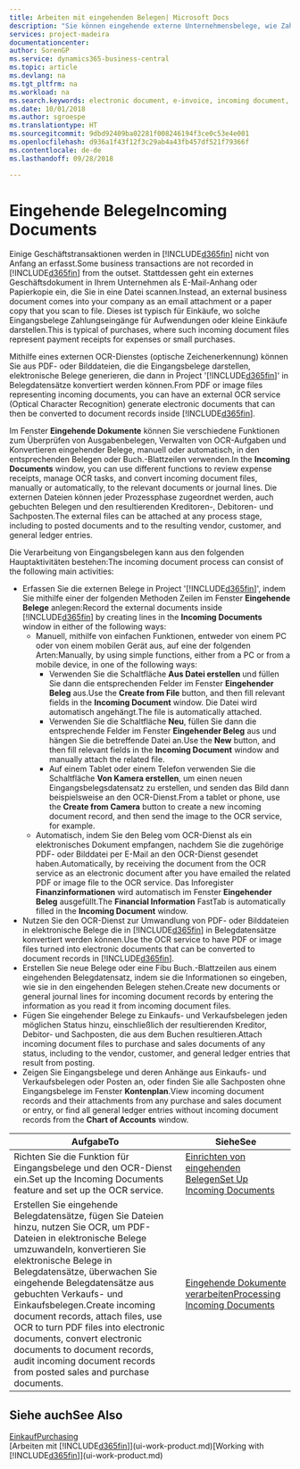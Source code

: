 ```yaml
---
title: Arbeiten mit eingehenden Belegen| Microsoft Docs
description: "Sie können eingehende externe Unternehmensbelege, wie Zahlungseingänge oder PDF-Dateien verwalten, OCR-Aufgaben verwalten und Dateien in elektronische Belege und Datensätze umwandeln."
services: project-madeira
documentationcenter: 
author: SorenGP
ms.service: dynamics365-business-central
ms.topic: article
ms.devlang: na
ms.tgt_pltfrm: na
ms.workload: na
ms.search.keywords: electronic document, e-invoice, incoming document, OCR, ecommerce, document exchange, import invoice
ms.date: 10/01/2018
ms.author: sgroespe
ms.translationtype: HT
ms.sourcegitcommit: 9dbd92409ba02281f008246194f3ce0c53e4e001
ms.openlocfilehash: d936a1f43f12f3c29ab4a43fb457df521f79366f
ms.contentlocale: de-de
ms.lasthandoff: 09/28/2018

---
```

# <a name="incoming-documents"></a><span data-ttu-id="be3ae-103">Eingehende Belege</span><span class="sxs-lookup"><span data-stu-id="be3ae-103">Incoming Documents</span></span>
<span data-ttu-id="be3ae-104">Einige Geschäftstransaktionen werden in [!INCLUDE[d365fin](includes/d365fin_md.md)] nicht von Anfang an erfasst.</span><span class="sxs-lookup"><span data-stu-id="be3ae-104">Some business transactions are not recorded in [!INCLUDE[d365fin](includes/d365fin_md.md)] from the outset.</span></span> <span data-ttu-id="be3ae-105">Stattdessen geht ein externes Geschäftsdokument in Ihrem Unternehmen als E-Mail-Anhang oder Papierkopie ein, die Sie in eine Datei scannen.</span><span class="sxs-lookup"><span data-stu-id="be3ae-105">Instead, an external business document comes into your company as an email attachment or a paper copy that you scan to file.</span></span> <span data-ttu-id="be3ae-106">Dieses ist typisch für Einkäufe, wo solche Eingangsbelege Zahlungseingänge für Aufwendungen oder kleine Einkäufe darstellen.</span><span class="sxs-lookup"><span data-stu-id="be3ae-106">This is typical of purchases, where such incoming document files represent payment receipts for expenses or small purchases.</span></span>

<span data-ttu-id="be3ae-107">Mithilfe eines externen OCR-Dienstes (optische Zeichenerkennung) können Sie aus PDF- oder Bilddateien, die die Eingangsbelege darstellen, elektronische Belege generieren, die dann in Project '[!INCLUDE[d365fin](includes/d365fin_md.md)]' in Belegdatensätze konvertiert werden können.</span><span class="sxs-lookup"><span data-stu-id="be3ae-107">From PDF or image files representing incoming documents, you can have an external OCR service (Optical Character Recognition) generate electronic documents that can then be converted to document records inside [!INCLUDE[d365fin](includes/d365fin_md.md)].</span></span>

<span data-ttu-id="be3ae-108">Im Fenster **Eingehende Dokumente** können Sie verschiedene Funktionen zum Überprüfen von Ausgabenbelegen, Verwalten von OCR-Aufgaben und Konvertieren eingehender Belege, manuell oder automatisch, in den entsprechenden Belegen oder Buch.-Blattzeilen verwenden.</span><span class="sxs-lookup"><span data-stu-id="be3ae-108">In the **Incoming Documents** window, you can use different functions to review expense receipts, manage OCR tasks, and convert incoming document files, manually or automatically, to the relevant documents or journal lines.</span></span> <span data-ttu-id="be3ae-109">Die externen Dateien können jeder Prozessphase zugeordnet werden, auch gebuchten Belegen und den resultierenden Kreditoren-, Debitoren- und Sachposten.</span><span class="sxs-lookup"><span data-stu-id="be3ae-109">The external files can be attached at any process stage, including to posted documents and to the resulting vendor, customer, and general ledger entries.</span></span>

<span data-ttu-id="be3ae-110">Die Verarbeitung von Eingangsbelegen kann aus den folgenden Hauptaktivitäten bestehen:</span><span class="sxs-lookup"><span data-stu-id="be3ae-110">The incoming document process can consist of the following main activities:</span></span>

* <span data-ttu-id="be3ae-111">Erfassen Sie die externen Belege in Project '[!INCLUDE[d365fin](includes/d365fin_md.md)]', indem Sie mithilfe einer der folgenden Methoden Zeilen im Fenster **Eingehende Belege** anlegen:</span><span class="sxs-lookup"><span data-stu-id="be3ae-111">Record the external documents inside [!INCLUDE[d365fin](includes/d365fin_md.md)] by creating lines in the **Incoming Documents** window in either of the following ways:</span></span>
  * <span data-ttu-id="be3ae-112">Manuell, mithilfe von einfachen Funktionen, entweder von einem PC oder von einem mobilen Gerät aus, auf eine der folgenden Arten:</span><span class="sxs-lookup"><span data-stu-id="be3ae-112">Manually, by using simple functions, either from a PC or from a mobile device, in one of the following ways:</span></span>
    * <span data-ttu-id="be3ae-113">Verwenden Sie die Schaltfläche **Aus Datei erstellen** und füllen Sie dann die entsprechenden Felder im Fenster **Eingehender Beleg** aus.</span><span class="sxs-lookup"><span data-stu-id="be3ae-113">Use the **Create from File** button, and then fill relevant fields in the **Incoming Document** window.</span></span> <span data-ttu-id="be3ae-114">Die Datei wird automatisch angehängt.</span><span class="sxs-lookup"><span data-stu-id="be3ae-114">The file is automatically attached.</span></span>  
    * <span data-ttu-id="be3ae-115">Verwenden Sie die Schaltfläche **Neu**, füllen Sie dann die entsprechende Felder im Fenster **Eingehender Beleg** aus und hängen Sie die betreffende Datei an.</span><span class="sxs-lookup"><span data-stu-id="be3ae-115">Use the **New** button, and then fill relevant fields in the **Incoming Document** window and manually attach the related file.</span></span>
    * <span data-ttu-id="be3ae-116">Auf einem Tablet oder einem Telefon verwenden Sie die Schaltfläche **Von Kamera erstellen**, um einen neuen Eingangsbelegsdatensatz zu erstellen, und senden das Bild dann beispielsweise an den OCR-Dienst.</span><span class="sxs-lookup"><span data-stu-id="be3ae-116">From a tablet or phone, use the **Create from Camera** button to create a new incoming document record, and then send the image to the OCR service, for example.</span></span>
  * <span data-ttu-id="be3ae-117">Automatisch, indem Sie den Beleg vom OCR-Dienst als ein elektronisches Dokument empfangen, nachdem Sie die zugehörige PDF- oder Bilddatei per E-Mail an den OCR-Dienst gesendet haben.</span><span class="sxs-lookup"><span data-stu-id="be3ae-117">Automatically, by receiving the document from the OCR service as an electronic document after you have emailed the related PDF or image file to the OCR service.</span></span> <span data-ttu-id="be3ae-118">Das Inforegister **Finanzinformationen** wird automatisch im Fenster **Eingehender Beleg** ausgefüllt.</span><span class="sxs-lookup"><span data-stu-id="be3ae-118">The **Financial Information** FastTab is automatically filled in the **Incoming Document** window.</span></span>
* <span data-ttu-id="be3ae-119">Nutzen Sie den OCR-Dienst zur Umwandlung von PDF- oder Bilddateien in elektronische Belege die in [!INCLUDE[d365fin](includes/d365fin_md.md)] in Belegdatensätze konvertiert werden können.</span><span class="sxs-lookup"><span data-stu-id="be3ae-119">Use the OCR service to have PDF or image files turned into electronic documents that can be converted to document records in [!INCLUDE[d365fin](includes/d365fin_md.md)].</span></span>
* <span data-ttu-id="be3ae-120">Erstellen Sie neue Belege oder eine Fibu Buch.-Blattzeilen aus einem eingehenden Belegdatensatz, indem sie die Informationen so eingeben, wie sie in den eingehenden Belegen stehen.</span><span class="sxs-lookup"><span data-stu-id="be3ae-120">Create new documents or general journal lines for incoming document records by entering the information as you read it from incoming document files.</span></span>
* <span data-ttu-id="be3ae-121">Fügen Sie eingehender Belege zu Einkaufs- und Verkaufsbelegen jeden möglichen Status hinzu, einschließlich der resultierenden Kreditor, Debitor- und Sachposten, die aus dem Buchen resultieren.</span><span class="sxs-lookup"><span data-stu-id="be3ae-121">Attach incoming document files to purchase and sales documents of any status, including to the vendor, customer, and general ledger entries that result from posting.</span></span>
* <span data-ttu-id="be3ae-122">Zeigen Sie Eingangsbelege und deren Anhänge aus Einkaufs- und Verkaufsbelegen oder Posten an, oder finden Sie alle Sachposten ohne Eingangsbelege im Fenster **Kontenplan**.</span><span class="sxs-lookup"><span data-stu-id="be3ae-122">View incoming document records and their attachments from any purchase and sales document or entry, or find all general ledger entries without incoming document records from the **Chart of Accounts** window.</span></span>

| <span data-ttu-id="be3ae-123">Aufgabe</span><span class="sxs-lookup"><span data-stu-id="be3ae-123">To</span></span> | <span data-ttu-id="be3ae-124">Siehe</span><span class="sxs-lookup"><span data-stu-id="be3ae-124">See</span></span> |
| --- | --- |
| <span data-ttu-id="be3ae-125">Richten Sie die Funktion für Eingangsbelege und den OCR-Dienst ein.</span><span class="sxs-lookup"><span data-stu-id="be3ae-125">Set up the Incoming Documents feature and set up the OCR service.</span></span> |[<span data-ttu-id="be3ae-126">Einrichten von eingehenden Belegen</span><span class="sxs-lookup"><span data-stu-id="be3ae-126">Set Up Incoming Documents</span></span>](across-how-setup-income-documents.md) |
| <span data-ttu-id="be3ae-127">Erstellen Sie eingehende Belegdatensätze, fügen Sie Dateien hinzu, nutzen Sie OCR, um PDF-Dateien in elektronische Belege umzuwandeln, konvertieren Sie elektronische Belege in Belegdatensätze, überwachen Sie eingehende Belegdatensätze aus gebuchten Verkaufs- und Einkaufsbelegen.</span><span class="sxs-lookup"><span data-stu-id="be3ae-127">Create incoming document records, attach files, use OCR to turn PDF files into electronic documents, convert electronic documents to document records, audit incoming document records from posted sales and purchase documents.</span></span> |[<span data-ttu-id="be3ae-128">Eingehende Dokumente verarbeiten</span><span class="sxs-lookup"><span data-stu-id="be3ae-128">Processing Incoming Documents</span></span>](across-process-income-documents.md) |

## <a name="see-also"></a><span data-ttu-id="be3ae-129">Siehe auch</span><span class="sxs-lookup"><span data-stu-id="be3ae-129">See Also</span></span>
[<span data-ttu-id="be3ae-130">Einkauf</span><span class="sxs-lookup"><span data-stu-id="be3ae-130">Purchasing</span></span>](purchasing-manage-purchasing.md)  
<span data-ttu-id="be3ae-131">[Arbeiten mit [!INCLUDE[d365fin](includes/d365fin_md.md)]](ui-work-product.md)</span><span class="sxs-lookup"><span data-stu-id="be3ae-131">[Working with [!INCLUDE[d365fin](includes/d365fin_md.md)]](ui-work-product.md)</span></span>

